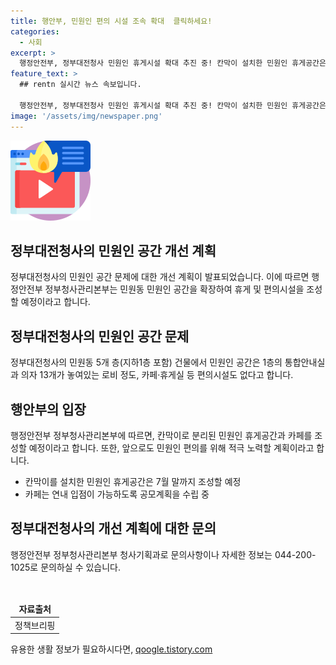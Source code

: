 ```yaml
---
title: 행안부, 민원인 편의 시설 조속 확대  클릭하세요!
categories:
  - 사회
excerpt: >
  행정안전부, 정부대전청사 민원인 휴게시설 확대 추진 중! 칸막이 설치한 민원인 휴게공간은 7월 말까지 조성 예정, 연내 카페 입점 계획
feature_text: >
  ## rentn 실시간 뉴스 속보입니다.

  행정안전부, 정부대전청사 민원인 휴게시설 확대 추진 중! 칸막이 설치한 민원인 휴게공간은 7월 말까지 조성 예정, 연내 카페 입점 계획
image: '/assets/img/newspaper.png'
---
```


<p><img src="/assets/img/news.png" alt="rentncar 속보" /></p>

<h2 data-ke-size="size26">정부대전청사의 민원인 공간 개선 계획</h2>

<p data-ke-size="size16">정부대전청사의 민원인 공간 문제에 대한 개선 계획이 발표되었습니다. 이에 따르면 행정안전부 정부청사관리본부는 민원동 민원인 공간을 확장하여 휴게 및 편의시설을 조성할 예정이라고 합니다.</p>

<h2 data-ke-size="size26">정부대전청사의 민원인 공간 문제</h2>

<p data-ke-size="size16">정부대전청사의 민원동 5개 층(지하1층 포함) 건물에서 민원인 공간은 1층의 통합안내실과 의자 13개가 놓여있는 로비 정도, 카페·휴게실 등 편의시설도 없다고 합니다.</p>

<h2 data-ke-size="size26">행안부의 입장</h2>

<p data-ke-size="size16">행정안전부 정부청사관리본부에 따르면, 칸막이로 분리된 민원인 휴게공간과 카페를 조성할 예정이라고 합니다. 또한, 앞으로도 민원인 편의를 위해 적극 노력할 계획이라고 합니다.</p>

<ul>
<li>칸막이를 설치한 민원인 휴게공간은 7월 말까지 조성할 예정</li>
<li>카페는 연내 입점이 가능하도록 공모계획을 수립 중</li>
</ul>

<h2 data-ke-size="size26">정부대전청사의 개선 계획에 대한 문의</h2>

<p data-ke-size="size16">행정안전부 정부청사관리본부 청사기획과로 문의사항이나 자세한 정보는 044-200-1025로 문의하실 수 있습니다.</p>

<p data-ke-size="size16">&nbsp;</p>

<table>
<thead>
<tr>
<td style="text-align: center; height: 17px;"><b>자료출처</b></td>
</tr>
</thead>
<tbody>
<tr>
<td style="text-align: center; height: 17px;">정책브리핑 </td>
</tr>
</tbody>
</table>
유용한 생활 정보가 필요하시다면, <a href="https://qoogle.tistory.com" rel="dofollow">qoogle.tistory.com</a>


